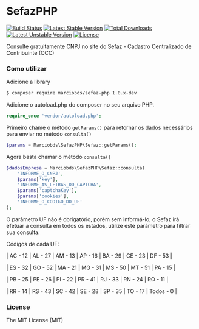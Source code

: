 # SefazPHP

[![Build Status](https://travis-ci.org/Marciobds/SefazPHP.svg?branch=master)](https://travis-ci.org/Marciobds/SefazPHP)
[![Latest Stable Version](https://poser.pugx.org/marciobds/sefaz-php/v/stable)](https://packagist.org/packages/marciobds/sefaz-php)
[![Total Downloads](https://poser.pugx.org/marciobds/sefaz-php/downloads)](https://packagist.org/packages/marciobds/sefaz-php)
[![Latest Unstable Version](https://poser.pugx.org/marciobds/sefaz-php/v/unstable)](https://packagist.org/packages/marciobds/sefaz-php)
[![License](https://poser.pugx.org/marciobds/sefaz-php/license)](https://packagist.org/packages/marciobds/sefaz-php)

Consulte gratuitamente CNPJ no site do Sefaz -  Cadastro Centralizado de Contribuinte (CCC)

### Como utilizar

Adicione a library

```sh
$ composer require marciobds/sefaz-php 1.0.x-dev
```

Adicione o autoload.php do composer no seu arquivo PHP.

```php
require_once 'vendor/autoload.php';  
```

Primeiro chame o método `getParams()` para retornar os dados necessários para enviar no método `consulta()` 

```php
$params = Marciobds\SefazPHP\Sefaz::getParams();
```

Agora basta chamar o método `consulta()`

```php
$dadosEmpresa = Marciobds\SefazPHP\Sefaz::consulta(
    'INFORME_O_CNPJ',
    $params['key'],
    'INFORME_AS_LETRAS_DO_CAPTCHA',
    $params['captchaKey'],
    $params['cookies'],
    'INFORME_O_CODIGO_DO_UF'
);
```
O parâmetro UF não é obrigatório, porém sem informá-lo, o Sefaz irá efetuar a consulta em todos os estados, utilize este parâmetro para filtrar sua consulta.

Códigos de cada UF:

| AC - 12 | AL - 27 | AM - 13 | AP - 16 | BA - 29 | CE - 23 | DF - 53 |

| ES - 32 | GO - 52 | MA - 21 | MG - 31 | MS - 50 | MT - 51 | PA - 15 |

| PB - 25 | PE - 26 | PI - 22 | PR - 41 | RJ - 33 | RN - 24 | RO - 11 |

| RR - 14 | RS - 43 | SC - 42 | SE - 28 | SP - 35 | TO - 17 | Todos - 0 |


### License

The MIT License (MIT)
